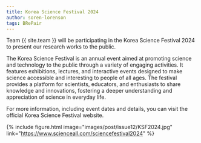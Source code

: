 ```yaml
---
title: Korea Science Festival 2024
author: soren-lorenson
tags: BRePair
---
```


Team {{ site.team }} will be participating in the Korea Science Festival 2024 to present our research works to the public.

The Korea Science Festival is an annual event aimed at promoting science and technology to the public through a variety of engaging activities. It features exhibitions, lectures, and interactive events designed to make science accessible and interesting to people of all ages. The festival provides a platform for scientists, educators, and enthusiasts to share knowledge and innovations, fostering a deeper understanding and appreciation of science in everyday life.

For more information, including event dates and details, you can visit the official Korea Science Festival website.

{% include figure.html image="images/post/issue12/KSF2024.jpg" link="https://www.scienceall.com/sciencefestival2024" %}
